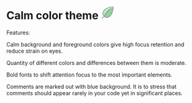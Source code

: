 # Calm color theme <img width="35" src="https://github.com/mokosiy/Calm-color-theme/blob/master/Logo.png"> 

Features:

Calm background and foreground colors give high focus retention and reduce strain on eyes.

Quantity of different colors and differences between them is moderate. 

Bold fonts to shift attention focus to the most important elements.

Comments are marked out with blue background. It is to stress that comments should appear rarely in your code yet in significant places.